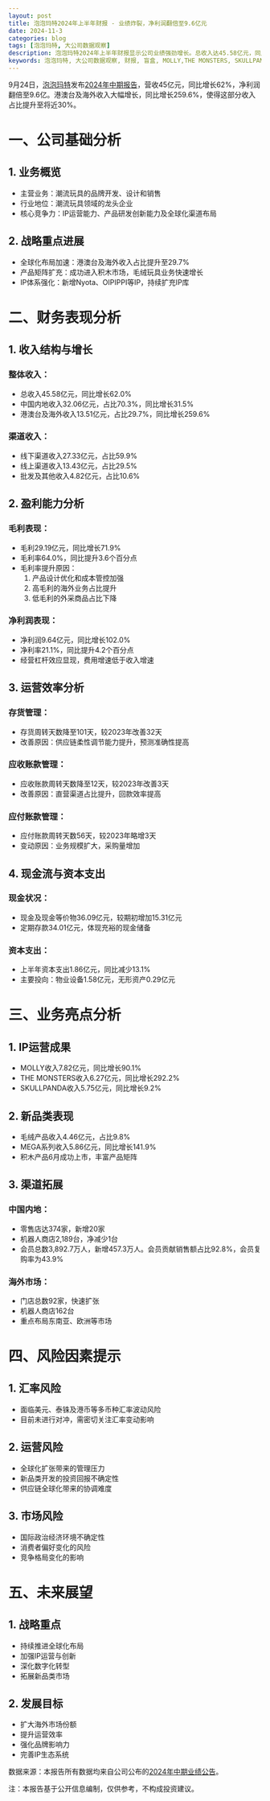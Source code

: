 ```yaml
---
layout: post
title: 泡泡玛特2024年上半年财报 - 业绩炸裂，净利润翻倍至9.6亿元
date: 2024-11-3
categories: blog
tags: [泡泡玛特, 大公司数据观察]
description: 泡泡玛特2024年上半年财报显示公司业绩强劲增长。总收入达45.58亿元，同比增长62.0%。净利润翻倍至9.64亿元，同比增长102.0%。公司在全球化布局方面取得显著进展，港澳台及海外收入大幅增长259.6%，占比提升至29.7%。IP运营成果显著，MOLLY和THE MONSTERS等核心IP收入大幅增长。公司还成功进入积木市场，拓展了产品矩阵。未来，泡泡玛特将继续推进全球化战略，加强IP运营与创新，深化数字化转型，以进一步扩大市场份额和品牌影响力。
keywords: 泡泡玛特, 大公司数据观察, 财报, 盲盒, MOLLY,THE MONSTERS, SKULLPANDA
---
```


9月24日，[泡泡玛特](https://www.popmart.com.cn/home/about)发布[2024年中期报告](https://www.popmart.com.cn/home/investor)，营收45亿元，同比增长62%，净利润翻倍至9.6亿。港澳台及海外收入大幅增长，同比增长259.6%，使得这部分收入占比提升至将近30%。

# 一、公司基础分析

## 1. 业务概览

- 主营业务：潮流玩具的品牌开发、设计和销售
- 行业地位：潮流玩具领域的龙头企业
- 核心竞争力：IP运营能力、产品研发创新能力及全球化渠道布局

## 2. 战略重点进展

- 全球化布局加速：港澳台及海外收入占比提升至29.7%
- 产品矩阵扩充：成功进入积木市场，毛绒玩具业务快速增长
- IP体系强化：新增Nyota、OIPIPPI等IP，持续扩充IP库

# 二、财务表现分析

## 1. 收入结构与增长

### 整体收入：

- 总收入45.58亿元，同比增长62.0%
- 中国内地收入32.06亿元，占比70.3%，同比增长31.5%
- 港澳台及海外收入13.51亿元，占比29.7%，同比增长259.6%

### 渠道收入：

- 线下渠道收入27.33亿元，占比59.9%
- 线上渠道收入13.43亿元，占比29.5%
- 批发及其他收入4.82亿元，占比10.6%

## 2. 盈利能力分析

### 毛利表现：

- 毛利29.19亿元，同比增长71.9%
- 毛利率64.0%，同比提升3.6个百分点
- 毛利率提升原因：
    1. 产品设计优化和成本管控加强
    2. 高毛利的海外业务占比提升
    3. 低毛利的外采商品占比下降

### 净利润表现：

- 净利润9.64亿元，同比增长102.0%
- 净利率21.1%，同比提升4.2个百分点
- 经营杠杆效应显现，费用增速低于收入增速

## 3. 运营效率分析

### 存货管理：

- 存货周转天数降至101天，较2023年改善32天
- 改善原因：供应链柔性调节能力提升，预测准确性提高

### 应收账款管理：

- 应收账款周转天数降至12天，较2023年改善3天
- 改善原因：直营渠道占比提升，回款效率提高

### 应付账款管理：

- 应付账款周转天数56天，较2023年略增3天
- 变动原因：业务规模扩大，采购量增加

## 4. 现金流与资本支出

### 现金状况：

- 现金及现金等价物36.09亿元，较期初增加15.31亿元
- 定期存款34.01亿元，体现充裕的现金储备

### 资本支出：

- 上半年资本支出1.86亿元，同比减少13.1%
- 主要投向：物业设备1.58亿元，无形资产0.29亿元

# 三、业务亮点分析

## 1. IP运营成果

- MOLLY收入7.82亿元，同比增长90.1%
- THE MONSTERS收入6.27亿元，同比增长292.2%
- SKULLPANDA收入5.75亿元，同比增长9.2%

## 2. 新品类表现

- 毛绒产品收入4.46亿元，占比9.8%
- MEGA系列收入5.86亿元，同比增长141.9%
- 积木产品6月成功上市，丰富产品矩阵

## 3. 渠道拓展

### 中国内地：

- 零售店达374家，新增20家
- 机器人商店2,189台，净减少1台
- 会员总数3,892.7万人，新增457.3万人。会员贡献销售额占比92.8%，会员复购率为43.9%

### 海外市场：

- 门店总数92家，快速扩张
- 机器人商店162台
- 重点布局东南亚、欧洲等市场

# 四、风险因素提示

## 1. 汇率风险

- 面临美元、泰铢及港币等多币种汇率波动风险
- 目前未进行对冲，需密切关注汇率变动影响

## 2. 运营风险

- 全球化扩张带来的管理压力
- 新品类开发的投资回报不确定性
- 供应链全球化带来的协调难度

## 3. 市场风险

- 国际政治经济环境不确定性
- 消费者偏好变化的风险
- 竞争格局变化的影响

# 五、未来展望

## 1. 战略重点

- 持续推进全球化布局
- 加强IP运营与创新
- 深化数字化转型
- 拓展新品类市场

## 2. 发展目标

- 扩大海外市场份额
- 提升运营效率
- 强化品牌影响力
- 完善IP生态系统

数据来源：本报告所有数据均来自公司公布的[2024年中期业绩公告](https://popwebsite.paquapp.com/pdf/f1834bfb-6848-4ebc-9f96-4100facb5b9b-%E6%88%AA%E8%87%B32024%E5%B9%B46%E6%9C%8830%E6%97%A5%E6%AD%A2%E5%85%AD%E4%B8%AA%E6%9C%88%E7%9A%84%E4%B8%AD%E6%9C%9F%E4%B8%9A%E7%BB%A9%E5%85%AC%E5%91%8A.pdf)。

注：本报告基于公开信息编制，仅供参考，不构成投资建议。
